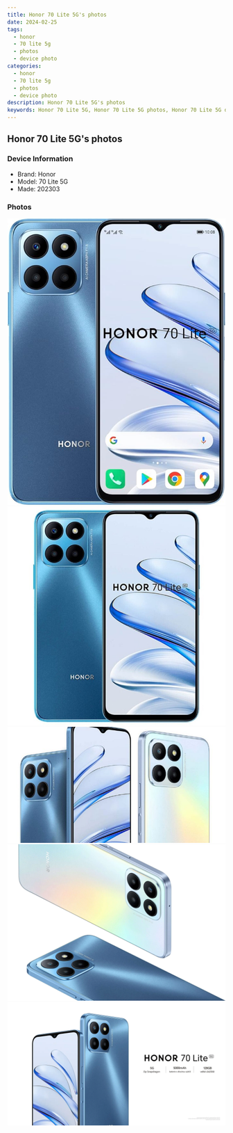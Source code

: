 ```yaml
---
title: Honor 70 Lite 5G's photos
date: 2024-02-25
tags: 
  - honor
  - 70 lite 5g
  - photos
  - device photo
categories: 
  - honor
  - 70 lite 5g
  - photos
  - device photo
description: Honor 70 Lite 5G's photos
keywords: Honor 70 Lite 5G, Honor 70 Lite 5G photos, Honor 70 Lite 5G device photo
---
```


## Honor 70 Lite 5G's photos

### Device Information

- Brand: Honor
- Model: 70 Lite 5G
- Made: 202303

### Photos

![/images/best-assets/devices/honor/honor-70-lite-5g/1.jpg](/images/best-assets/devices/honor/honor-70-lite-5g/1.jpg)
![/images/best-assets/devices/honor/honor-70-lite-5g/2.jpg](/images/best-assets/devices/honor/honor-70-lite-5g/2.jpg)
![/images/best-assets/devices/honor/honor-70-lite-5g/3.jpg](/images/best-assets/devices/honor/honor-70-lite-5g/3.jpg)
![/images/best-assets/devices/honor/honor-70-lite-5g/4.jpg](/images/best-assets/devices/honor/honor-70-lite-5g/4.jpg)
![/images/best-assets/devices/honor/honor-70-lite-5g/5.jpg](/images/best-assets/devices/honor/honor-70-lite-5g/5.jpg)
